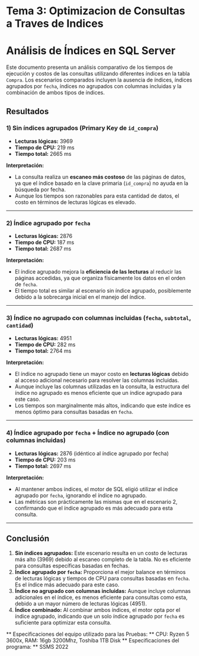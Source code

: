 # Tema 3: Optimizacion de Consultas a Traves de Indices

# Análisis de Índices en SQL Server

Este documento presenta un análisis comparativo de los tiempos de ejecución y costos de las consultas utilizando diferentes índices en la tabla `Compra`. Los escenarios comparados incluyen la ausencia de índices, índices agrupados por `fecha`, índices no agrupados con columnas incluidas y la combinación de ambos tipos de índices.

## Resultados

### 1) **Sin índices agrupados (Primary Key de `id_compra`)**

- **Lecturas lógicas:** 3969
- **Tiempo de CPU:** 219 ms
- **Tiempo total:** 2665 ms

**Interpretación:**
- La consulta realiza un **escaneo más costoso** de las páginas de datos, ya que el índice basado en la clave primaria (`id_compra`) no ayuda en la búsqueda por fecha.
- Aunque los tiempos son razonables para esta cantidad de datos, el costo en términos de lecturas lógicas es elevado.

---

### 2) **Índice agrupado por `fecha`**

- **Lecturas lógicas:** 2876
- **Tiempo de CPU:** 187 ms
- **Tiempo total:** 2687 ms

**Interpretación:**
- El índice agrupado mejora la **eficiencia de las lecturas** al reducir las páginas accedidas, ya que organiza físicamente los datos en el orden de `fecha`. 
- El tiempo total es similar al escenario sin índice agrupado, posiblemente debido a la sobrecarga inicial en el manejo del índice.

---

### 3) **Índice no agrupado con columnas incluidas (`fecha`, `subtotal`, `cantidad`)**

- **Lecturas lógicas:** 4951
- **Tiempo de CPU:** 282 ms
- **Tiempo total:** 2764 ms

**Interpretación:**
- El índice no agrupado tiene un mayor costo en **lecturas lógicas** debido al acceso adicional necesario para resolver las columnas incluidas.
- Aunque incluye las columnas utilizadas en la consulta, la estructura del índice no agrupado es menos eficiente que un índice agrupado para este caso.
- Los tiempos son marginalmente más altos, indicando que este índice es menos óptimo para consultas basadas en `fecha`.

---

### 4) **Índice agrupado por `fecha` + Índice no agrupado (con columnas incluidas)**

- **Lecturas lógicas:** 2876 (idéntico al índice agrupado por fecha)
- **Tiempo de CPU:** 203 ms
- **Tiempo total:** 2697 ms

**Interpretación:**
- Al mantener ambos índices, el motor de SQL eligió utilizar el índice agrupado por `fecha`, ignorando el índice no agrupado.
- Las métricas son prácticamente las mismas que en el escenario 2, confirmando que el índice agrupado es más adecuado para esta consulta.

---

## **Conclusión**

1. **Sin índices agrupados:** Este escenario resulta en un costo de lecturas más alto (3969) debido al escaneo completo de la tabla. No es eficiente para consultas específicas basadas en fechas.
2. **Índice agrupado por `fecha`:** Proporciona el mejor balance en términos de lecturas lógicas y tiempos de CPU para consultas basadas en `fecha`. Es el índice más adecuado para este caso.
3. **Índice no agrupado con columnas incluidas:** Aunque incluye columnas adicionales en el índice, es menos eficiente para consultas como esta, debido a un mayor número de lecturas lógicas (4951).
4. **Índice combinado:** Al combinar ambos índices, el motor opta por el índice agrupado, indicando que un solo índice agrupado por `fecha` es suficiente para optimizar esta consulta.

** Especificaciones del equipo utilizado para las Pruebas: ** CPU: Ryzen 5 3600x, RAM: 16gb 3200Mhz, Toshiba 1TB Disk
** Especificaciones del programa: ** SSMS 2022

